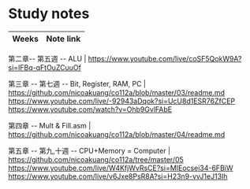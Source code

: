 # Study notes
Weeks | Note link
--------|------

第二章-- 第五週 -- ALU | 
https://www.youtube.com/live/coSF5QokW9A?si=IFBq-qFtOuZCuuOf

第三章 -- 第七週 -- Bit, Register, RAM, PC | https://github.com/nicoakuang/co112a/blob/master/03/readme.md
https://www.youtube.com/live/-92943aDqok?si=UcU8d1ESR76ZfCEP
https://www.youtube.com/watch?v=Ohb9GvlFAbE

第四章 -- Mult & Fill.asm | https://github.com/nicoakuang/co112a/blob/master/04/readme.md

第五章 -- 第九,十週 -- CPU+Memory = Computer | https://github.com/nicoakuang/co112a/tree/master/05
https://www.youtube.com/live/W4KfjWvRsCE?si=MIEocsei34-6FBiW
https://www.youtube.com/live/v6Jxe8PsR8A?si=H23n9-vvJ1eJ13Ih
